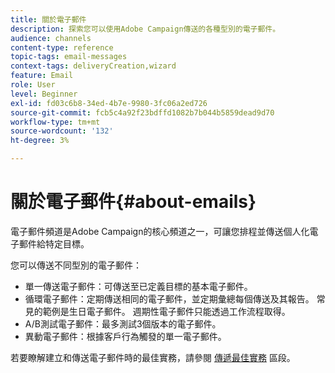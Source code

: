 ```yaml
---
title: 關於電子郵件
description: 探索您可以使用Adobe Campaign傳送的各種型別的電子郵件。
audience: channels
content-type: reference
topic-tags: email-messages
context-tags: deliveryCreation,wizard
feature: Email
role: User
level: Beginner
exl-id: fd03c6b8-34ed-4b7e-9980-3fc06a2ed726
source-git-commit: fcb5c4a92f23bdffd1082b7b044b5859dead9d70
workflow-type: tm+mt
source-wordcount: '132'
ht-degree: 3%

---
```


# 關於電子郵件{#about-emails}

電子郵件頻道是Adobe Campaign的核心頻道之一，可讓您排程並傳送個人化電子郵件給特定目標。

您可以傳送不同型別的電子郵件：

* 單一傳送電子郵件：可傳送至已定義目標的基本電子郵件。
* 循環電子郵件：定期傳送相同的電子郵件，並定期彙總每個傳送及其報告。 常見的範例是生日電子郵件。 週期性電子郵件只能透過工作流程取得。
* A/B測試電子郵件：最多測試3個版本的電子郵件。
* 異動電子郵件：根據客戶行為觸發的單一電子郵件。

若要瞭解建立和傳送電子郵件時的最佳實務，請參閱 [傳遞最佳實務](../../sending/using/delivery-best-practices.md) 區段。
